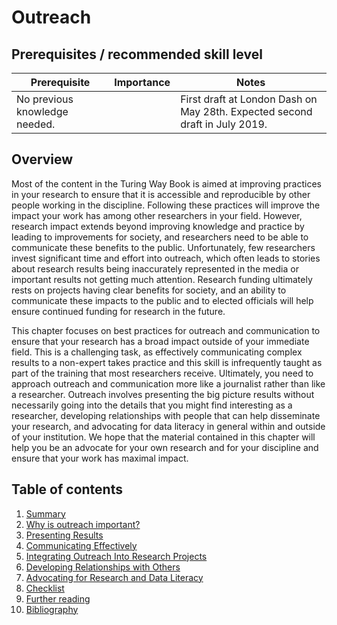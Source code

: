 # Outreach

## Prerequisites / recommended skill level

| Prerequisite                | Importance | Notes |
|-----------------------------|------------|-------|
|No previous knowledge needed.|            | First draft at London Dash on May 28th. Expected second draft in July 2019.      |


## Overview

Most of the content in the Turing Way Book is aimed at improving practices in your research to ensure that
it is accessible and reproducible by other people working in the discipline. Following these practices
will improve the impact your work has among other researchers in your field. However, research impact
extends beyond improving knowledge and practice by leading to improvements for society, and researchers need
to be able to communicate these benefits to the public. Unfortunately, few researchers invest significant
time and effort into outreach, which often leads to stories about research results being
inaccurately represented in the media or important results not getting much attention. Research funding
ultimately rests on projects having clear benefits for society, and an ability to communicate these
impacts to the public and to elected officials will help ensure continued funding for research in the
future. 

This chapter focuses on best practices for outreach and communication to ensure that your research has
a broad impact outside of your immediate field. This is a challenging task, as effectively communicating
complex results to a non-expert takes practice and this skill is infrequently taught as part of the
training that most researchers receive. Ultimately, you need to approach outreach and communication more
like a journalist rather than like a researcher. Outreach involves presenting the big picture results
without necessarily going into the details that you might find interesting as a researcher, developing
relationships with people that can help disseminate your research, and advocating for data literacy
in general within and outside of your institution. We hope that the material contained in this chapter
will help you be an advocate for your own research and for your discipline and ensure that your work has
maximal impact.

## Table of contents

1. [Summary](01/summary)
2. [Why is outreach important?](02/why_is_outreach_important)
3. [Presenting Results](03/Presenting_Results) 
4. [Communicating Effectively](04/Communicating_Effectively)
5. [Integrating Outreach Into Research Projects](05/Integrating_Outreach_Into_Research_Projects)
6. [Developing Relationships with Others](06/Developing_Relationships_with_Others)
7. [Advocating for Research and Data Literacy](07/BecomingAScienceChampion)
8. [Checklist](08/checklist)
9. [Further reading](09/further_reading)
10. [Bibliography](10/bibliography)


